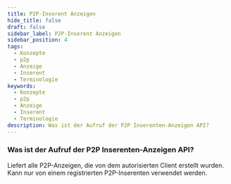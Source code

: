 ```yaml
---
title: P2P-Inserent Anzeigen
hide_title: false
draft: false
sidebar_label: P2P-Inserent Anzeigen
sidebar_position: 4
tags:
  - Konzepte
  - p2p
  - Anzeige
  - Inserent
  - Terminologie
keywords:
  - Konzepte
  - p2p
  - Anzeige
  - Inserent
  - Terminologie
description: Was ist der Aufruf der P2P Inserenten-Anzeigen API?
---
```


### Was ist der Aufruf der P2P Inserenten-Anzeigen API?

Liefert alle P2P-Anzeigen, die von dem autorisierten Client erstellt wurden. Kann nur von einem registrierten P2P-Inserenten verwendet werden.
